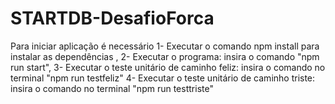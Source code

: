 # STARTDB-DesafioForca
Para iniciar aplicação é necessário 
1- Executar o comando npm install para instalar as dependências ,
2- Executar o programa: insira o comando "npm run start",
3- Executar o teste unitário de caminho feliz: insira o comando no terminal  "npm run testfeliz" 
4- Executar o teste unitário de caminho triste: insira o comando no terminal "npm run testtriste"
